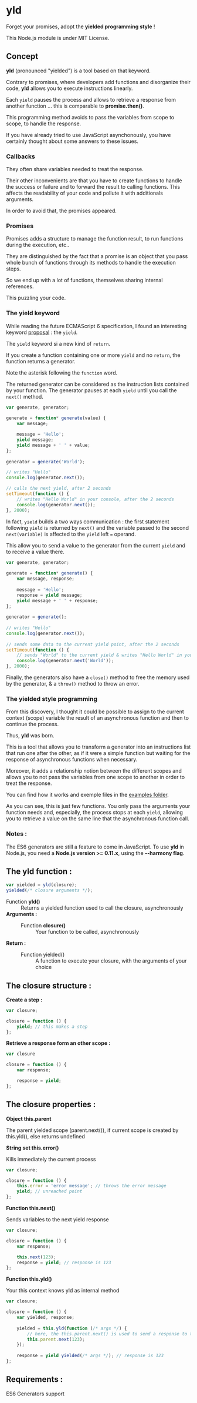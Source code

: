 yld
===

Forget your promises, adopt the <strong>yielded programming style</strong> !

This Node.js module is under MIT License.


Concept
-------

<strong>yld</strong> (pronounced "yielded") is a tool based on that keyword.

Contrary to promises, where developers add functions and disorganize their code, <strong>yld</strong> allows you to execute instructions linearly.

Each `yield` pauses the process and allows to retrieve a response from another function ... this is comparable to <strong>promise.then()</strong>.

This programming method avoids to pass the variables from scope to scope, to handle the response.

If you have already tried to use JavaScript asynchonously, you have certainly thought about some answers to these issues.


### Callbacks

They often share variables needed to treat the response.

Their other inconvenients are that you have to create functions to handle the success or failure and to forward the result to calling functions. This affects the readability of your code and pollute it with additionals arguments.

In order to avoid that, the promises appeared.


### Promises

Promises adds a structure to manage the function result, to run functions during the execution, etc..

They are distinguished by the fact that a promise is an object that you pass whole bunch of functions through its methods to handle the execution steps.

So we end up with a lot of functions, themselves sharing internal references.

This puzzling your code.


### The yield keyword

While reading the future ECMAScript 6 specification, I found an interesting keyword [proposal](http://wiki.ecmascript.org/doku.php?id=harmony:generators) : the `yield`.

The `yield` keyword si a new kind of `return`.

If you create a function containing one or more `yield` and no `return`, the function returns a generator.

Note the asterisk following the `function` word.

The returned generator can be considered as the instruction lists contained by your function. The generator pauses at each `yield` until you call the `next()` method.

``` JavaScript
var generate, generator;
 
generate = function* generate(value) {
    var message;

    message = 'Hello';
    yield message;
    yield message + ' ' + value;
};
 
generator = generate('World');

// writes "Hello"
console.log(generator.next());

// calls the next yield, after 2 seconds
setTimeout(function () {
    // writes "Hello World" in your console, after the 2 seconds
    console.log(generator.next());
}, 2000);
```

In fact, `yield` builds a two ways communication : the first statement following `yield` is returned by `next()` and the variable passed to the second `next(variable)` is affected to the `yield` left `=` operand.

This allow you to send a value to the generator from the current `yield` and to receive a value there.

``` JavaScript
var generate, generator;
 
generate = function* generate() {
    var message, response;
 
    message = 'Hello';
    response = yield message;
    yield message + ' ' + response;
};
 
generator = generate();
 
// writes "Hello"
console.log(generator.next());
 
// sends some data to the current yield point, after the 2 seconds
setTimeout(function () {
    // sends "World" to the current yield & writes "Hello World" in your console, after the 2 seconds
    console.log(generator.next('World'));
}, 2000);
```

Finally, the generators also have a `close()` method to free the memory used by the generator, & a `throw()` method to throw an error.


### The yielded style programming

From this discovery, I thought it could be possible to assign to the current context (scope) variable the result of an asynchronous function and then to continue the process.

Thus, **yld** was born.

This is a tool that allows you to transform a generator into an instructions list that run one after the other, as if it were a simple function but waiting for the response of asynchronous functions when necessary.

Moreover, it adds a relationship notion between the different scopes and allows you to not pass the variables from one scope to another in order to treat the response.


You can find how it works and exemple files in the [examples folder](https://github.com/Lcfvs/yld/tree/master/examples).

As you can see, this is just few functions. You only pass the arguments your function needs and, especially, the process stops at each `yield`, allowing you to retrieve a value on the same line that the asynchronous function call.


### Notes :

The ES6 generators are still a feature to come in JavaScript. To use **yld** in Node.js, you need a **Node.js version >= 0.11.x**, using the **--harmony flag**.



The yld function :
------------------

```JavaScript
var yielded = yld(closure);
yielded(/* closure arguments */);
```

<dl>
  <dt>
    Function <strong>yld()</strong>
  </dt>
  <dd>
    Returns a yielded function used to call the closure, asynchronously
  </dd>
  <dt>
    <strong>Arguments :</strong>
  </dt>
  <dd>
    <dl>
      <dt>
        Function <strong>closure()</strong>
      </dt>
      <dd>
        Your function to be called, asynchronously
      </dd>
    </dl>
  </dd>
  <dt>
    <strong>Return :</strong>
  </dt>
  <dd>
    <dl>
      <dt>
        Function <trong>yielded()</strong>
      </dt>
      <dd>
        A function to execute your closure, with the arguments of your choice
      </dd>
    </dl>
  </dd>
</dl>


The closure structure :
-----------------------

<strong>Create a step :</strong>

```JavaScript
var closure;

closure = function () {
    yield; // this makes a step
};
```

<strong>Retrieve a response form an other scope :</strong>

```JavaScript
var closure

closure = function () {
    var response;

    response = yield;
};
```


The closure properties :
------------------------

<strong>Object this.parent</strong>

The parent yielded scope (parent.next()), if current scope is created by this.yld(), else returns undefined

<strong>String set this.error()</strong>

Kills immediately the current process

```JavaScript
var closure;

closure = function () {
    this.error = 'error message'; // throws the error message
    yield; // unreached point
};
```

<strong>Function this.next()</strong>

Sends variables to the next yield response

```JavaScript
var closure;

closure = function () {
    var response;

    this.next(123);
    response = yield; // response is 123
};
```

<strong>Function this.yld()</strong>

Your this context knows yld as internal method

```JavaScript
var closure;

closure = function () {
    var yielded, response;
    
    yielded = this.yld(function (/* args */) {
        // here, the this.parent.next() is used to send a response to the parent scope
        this.parent.next(123);
    });
    
    response = yield yielded(/* args */); // response is 123
};
```


Requirements :
--------------

ES6 Generators support
